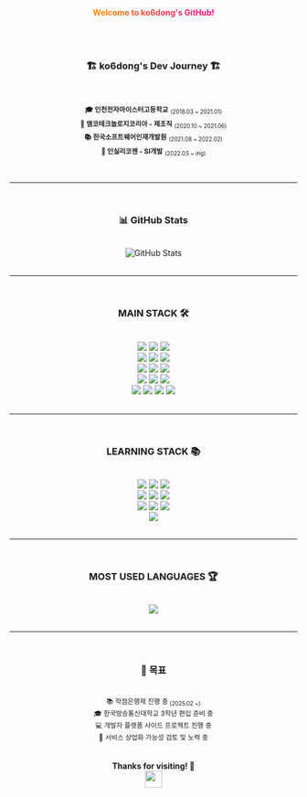 <!--
## Hi there 👋

**ko6dong/ko6dong** is a ✨ _special_ ✨ repository because its `README.md` (this file) appears on your GitHub profile.

Here are some ideas to get you started:

- 🔭 I’m currently working on ...
- 🌱 I’m currently learning ...
- 👯 I’m looking to collaborate on ...
- 🤔 I’m looking for help with ...
- 💬 Ask me about ...
- 📫 How to reach me: ...
- 😄 Pronouns: ...
- ⚡ Fun fact: ...
-->

<!-- 상단 꾸밈 -->
<div align="center">
  <strong><span style="background: linear-gradient(to right, #ff8c00, #ff0080); -webkit-background-clip: text; color: transparent;">
    Welcome to ko6dong's GitHub!
  </span></strong>
</div>

<br/>
<br/>
<br/>


  <div align="center">
    
  ### 🏗️ ko6dong's Dev Journey 🏗️
<br/>

  <sub>**🎓 인천전자마이스터고등학교**</sub>
  <sub><sub>(2018.03 ~ 2021.01)</sub></sub> <br />
  <sub>**🏢 앰코테크놀로지코리아 - 제조직**</sub> <sub><sub>(2020.10 ~ 2021.06)</sub></sub> <br />
  <sub>**📚 한국소프트웨어인재개발원**</sub> <sub><sub>(2021.08 ~ 2022.02)</sub></sub><br />
  <sub>**🏢 인실리코젠 - SI개발**</sub> <sub><sub>(2022.03 ~ ing)</sub></sub> <br />

  </div>

<br/>

---

<br/>

  <div align="center">
    
  ### 📊 GitHub Stats  
<br/>
  <img src="https://github-readme-stats.vercel.app/api?username=ko6dong&show_icons=true&theme=transparent" alt="GitHub Stats">

  </div>

<br/>

---

<br/>

  <div align="center">
    
  ### MAIN STACK 🛠️  
<br/>
  <img src="https://img.shields.io/badge/HTML5-E34F26?style=for-the-badge&logo=html5&logoColor=white"/>
  <img src="https://img.shields.io/badge/CSS3-1572B6?style=for-the-badge&logo=css3&logoColor=white"/>
  <img src="https://img.shields.io/badge/JavaScript-F7DF1E?style=for-the-badge&logo=javascript&logoColor=black"/>
  <br>
  <img src="https://img.shields.io/badge/jQuery-0769AD?style=for-the-badge&logo=jquery&logoColor=white"/>
  <img src="https://img.shields.io/badge/JSP-FF9800?style=for-the-badge&logo=java&logoColor=white"/>
  <img src="https://img.shields.io/badge/Java-007396?style=for-the-badge&logo=java&logoColor=white"/>
  <br>
  <img src="https://img.shields.io/badge/Spring Framework-6DB33F?style=for-the-badge&logo=spring&logoColor=white"/>
  <img src="https://img.shields.io/badge/eGovFramework-008ACD?style=for-the-badge&logo=spring&logoColor=white"/>
  <img src="https://img.shields.io/badge/MyBatis-DC382D?style=for-the-badge&logo=apachemaven&logoColor=white"/>
  <br>
  <img src="https://img.shields.io/badge/MySQL-4479A1?style=for-the-badge&logo=mysql&logoColor=white"/>
  <img src="https://img.shields.io/badge/PostgreSQL-336791?style=for-the-badge&logo=postgresql&logoColor=white"/>
  <img src="https://img.shields.io/badge/RDBMS-CC2927?style=for-the-badge&logo=microsoftsqlserver&logoColor=white"/>
  <br>
  <img src="https://img.shields.io/badge/Server-0052CC?style=for-the-badge&logo=apache&logoColor=white"/>
  <img src="https://img.shields.io/badge/Docker-2496ED?style=for-the-badge&logo=docker&logoColor=white"/>
  <img src="https://img.shields.io/badge/Git-F05032?style=for-the-badge&logo=git&logoColor=white"/>
  <img src="https://img.shields.io/badge/SVN-809CC9?style=for-the-badge&logo=subversion&logoColor=white"/>

  </div>

<br/>

---

<br/>

  <div align="center">
    
  ### LEARNING STACK 📚  
<br/>
  <img src="https://img.shields.io/badge/React-61DAFB?style=for-the-badge&logo=react&logoColor=black"/>
  <img src="https://img.shields.io/badge/TypeScript-3178C6?style=for-the-badge&logo=typescript&logoColor=white"/>
  <img src="https://img.shields.io/badge/Spring Boot-6DB33F?style=for-the-badge&logo=springboot&logoColor=white"/>
  <br>
  <img src="https://img.shields.io/badge/NoSQL-0052CC?style=for-the-badge&logo=mongodb&logoColor=white"/>
  <img src="https://img.shields.io/badge/MongoDB-47A248?style=for-the-badge&logo=mongodb&logoColor=white"/>
  <img src="https://img.shields.io/badge/Redis-DC382D?style=for-the-badge&logo=redis&logoColor=white"/>
  <br>
  <img src="https://img.shields.io/badge/JPA-007396?style=for-the-badge&logo=hibernate&logoColor=white"/>
  <img src="https://img.shields.io/badge/Cloud Computing-FF9900?style=for-the-badge&logo=amazonaws&logoColor=white"/>
  <img src="https://img.shields.io/badge/Kubernetes-326CE5?style=for-the-badge&logo=kubernetes&logoColor=white"/>
  <br>
  <img src="https://img.shields.io/badge/DevOps-1F7FFF?style=for-the-badge&logo=githubactions&logoColor=white"/>
    
  </div>

<br/>


---

<br/>

  <div align="center">
    
  ### MOST USED LANGUAGES 🏆  
<br/>
  <img src="https://github-readme-stats.vercel.app/api/top-langs/?username=ko6dong&layout=compact&theme=transparent&langs_count=8"/>
    
  </div>
<br/>

---
<br/>

  <div align="center">
    
  ### 🎯 목표  
<br/>
  <sub>📚 학점은행제 진행 중<sub> (2025.02 ~)</sub></sub><br/>
  <sub>🎓 한국방송통신대학교 3학년 편입 준비 중</sub><br/>
  <sub>💻 개발자 플랫폼 사이드 프로젝트 진행 중</sub><br/>
  <sub>🚀 서비스 상업화 가능성 검토 및 노력 중</sub>  

</div>


<br/>
<br/>


<div align="center">
  <strong>Thanks for visiting! 🚀</strong>  
  <br>
  <img src="https://media.giphy.com/media/hvRJCLFzcasrR4ia7z/giphy.gif" width="30px"/>
</div>
